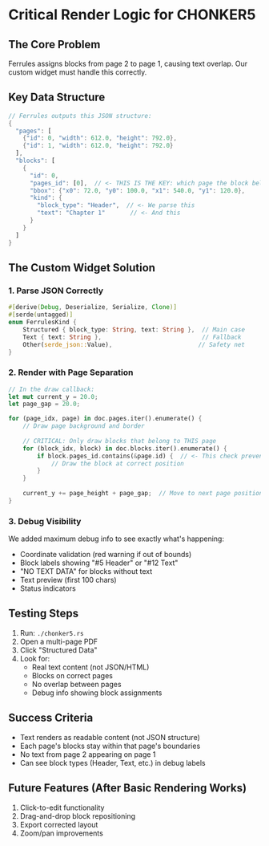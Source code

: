 # Critical Render Logic for CHONKER5

## The Core Problem
Ferrules assigns blocks from page 2 to page 1, causing text overlap. Our custom widget must handle this correctly.

## Key Data Structure
```rust
// Ferrules outputs this JSON structure:
{
  "pages": [
    {"id": 0, "width": 612.0, "height": 792.0},
    {"id": 1, "width": 612.0, "height": 792.0}
  ],
  "blocks": [
    {
      "id": 0,
      "pages_id": [0],  // <- THIS IS THE KEY: which page the block belongs to
      "bbox": {"x0": 72.0, "y0": 100.0, "x1": 540.0, "y1": 120.0},
      "kind": {
        "block_type": "Header",  // <- We parse this
        "text": "Chapter 1"       // <- And this
      }
    }
  ]
}
```

## The Custom Widget Solution

### 1. Parse JSON Correctly
```rust
#[derive(Debug, Deserialize, Serialize, Clone)]
#[serde(untagged)]
enum FerrulesKind {
    Structured { block_type: String, text: String },  // Main case
    Text { text: String },                            // Fallback
    Other(serde_json::Value),                        // Safety net
}
```

### 2. Render with Page Separation
```rust
// In the draw callback:
let mut current_y = 20.0;
let page_gap = 20.0;

for (page_idx, page) in doc.pages.iter().enumerate() {
    // Draw page background and border
    
    // CRITICAL: Only draw blocks that belong to THIS page
    for (block_idx, block) in doc.blocks.iter().enumerate() {
        if block.pages_id.contains(&page.id) {  // <- This check prevents overlap!
            // Draw the block at correct position
        }
    }
    
    current_y += page_height + page_gap;  // Move to next page position
}
```

### 3. Debug Visibility
We added maximum debug info to see exactly what's happening:
- Coordinate validation (red warning if out of bounds)
- Block labels showing "#5 Header" or "#12 Text"  
- "NO TEXT DATA" for blocks without text
- Text preview (first 100 chars)
- Status indicators

## Testing Steps
1. Run: `./chonker5.rs`
2. Open a multi-page PDF
3. Click "Structured Data"
4. Look for:
   - Real text content (not JSON/HTML)
   - Blocks on correct pages
   - No overlap between pages
   - Debug info showing block assignments

## Success Criteria
- Text renders as readable content (not JSON structure)
- Each page's blocks stay within that page's boundaries
- No text from page 2 appearing on page 1
- Can see block types (Header, Text, etc.) in debug labels

## Future Features (After Basic Rendering Works)
1. Click-to-edit functionality
2. Drag-and-drop block repositioning  
3. Export corrected layout
4. Zoom/pan improvements